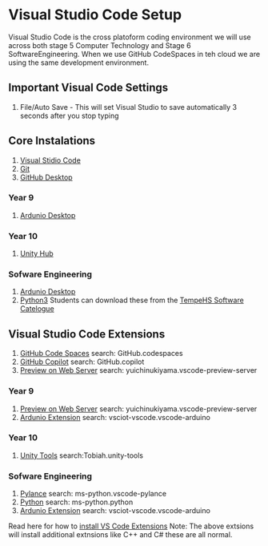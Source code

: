 # Visual Studio Code Setup
Visual Studio Code is the cross platoform coding environment we will use across both stage 5 Computer Technology and Stage 6 SoftwareEngineering. When we use GitHub CodeSpaces in teh cloud we are using the same development environment.

## Important Visual Code Settings
1. File/Auto Save - This will set Visual Studio to save automatically 3 seconds after you stop typing

## Core Instalations
1. [Visual Stidio Code](https://code.visualstudio.com/)
2. [Git](https://git-scm.com/download/win)
3. [GitHub Desktop](https://desktop.github.com/)

### Year 9
1. [Ardunio Desktop](https://www.arduino.cc/en/software)

### Year 10
1. [Unity Hub](https://unity.com/download)

### Sofware Engineering
1. [Ardunio Desktop](https://www.arduino.cc/en/software)
2. [Python3](https://www.python.org/downloads/)
Students can download these from the [TempeHS Software Catelogue](https://drive.google.com/drive/folders/0APNIvbboh2W_Uk9PVA)

## Visual Studio Code Extensions
1. [GitHub Code Spaces](https://marketplace.visualstudio.com/items?itemName=GitHub.codespaces) search: GitHub.codespaces
2. [GitHub Copilot](https://marketplace.visualstudio.com/items?itemName=GitHub.copilot) search: GitHub.copilot
3. [Preview on Web Server](https://marketplace.visualstudio.com/items?itemName=yuichinukiyama.vscode-preview-server) search: yuichinukiyama.vscode-preview-server

### Year 9
1. [Preview on Web Server](https://marketplace.visualstudio.com/items?itemName=yuichinukiyama.vscode-preview-server) search: yuichinukiyama.vscode-preview-server
2. [Ardunio Extension](https://marketplace.visualstudio.com/items?itemName=vsciot-vscode.vscode-arduino) search: vsciot-vscode.vscode-arduino

### Year 10
1. [Unity Tools](https://marketplace.visualstudio.com/items?itemName=Tobiah.unity-tools) search:Tobiah.unity-tools

### Sofware Engineering
1. [Pylance](https://marketplace.visualstudio.com/items?itemName=ms-python.vscode-pylance) search: ms-python.vscode-pylance
2. [Python](https://marketplace.visualstudio.com/items?itemName=ms-python.python) search: ms-python.python
3. [Ardunio Extension](https://marketplace.visualstudio.com/items?itemName=vsciot-vscode.vscode-arduino) search: vsciot-vscode.vscode-arduino

Read here for how to [install VS Code Extensions](https://code.visualstudio.com/docs/editor/extension-marketplace)
Note: The above extsions will install additional extnsions like C++ and C# these are all normal.

